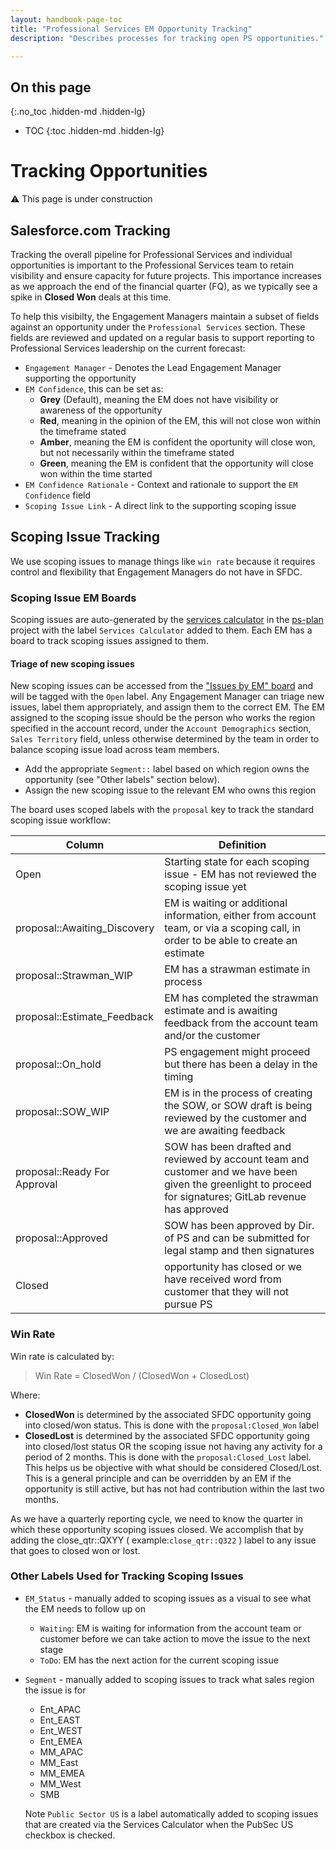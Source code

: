 ```yaml
---
layout: handbook-page-toc
title: "Professional Services EM Opportunity Tracking"
description: "Describes processes for tracking open PS opportunities."

---
```


## On this page
{:.no_toc .hidden-md .hidden-lg}

- TOC
{:toc .hidden-md .hidden-lg}

# Tracking Opportunities

:warning: This page is under construction

## Salesforce.com Tracking

Tracking the overall pipeline for Professional Services and individual opportunities is important to the Professional Services team to retain visibility and ensure capacity for future projects.
This importance increases as we approach the end of the financial quarter (FQ), as we typically see a spike in **Closed Won** deals at this time.

To help this visibilty, the Engagement Managers maintain a subset of fields against an opportunity under the `Professional Services` section. These fields are reviewed and updated on a regular basis to support reporting to Professional Services leadership on the current forecast:

- `Engagement Manager` - Denotes the Lead Engagement Manager supporting the opportunity
- `EM Confidence`, this can be set as:
    - **Grey** (Default), meaning the EM does not have visibility or awareness of the opportunity
    - **Red**, meaning in the opinion of the EM, this will not close won within the timeframe stated
    - **Amber**, meaning the EM is confident the oportunity will close won, but not necessarily within the timeframe stated
    - **Green**, meaning the EM is confident that the opportunity will close won within the time started
- `EM Confidence Rationale` - Context and rationale to support the `EM Confidence` field
- `Scoping Issue Link` - A direct link to the supporting scoping issue

## Scoping Issue Tracking

We use scoping issues to manage things like `win rate` because it requires control and flexibility that Engagement Managers do not have in SFDC. 

### Scoping Issue EM Boards

Scoping issues are auto-generated by the [services calculator](https://services-calculator.gitlab.io/) in the [ps-plan](https://gitlab.com/gitlab-com/customer-success/professional-services-group/ww-consulting/ps-plan) project with the label `Services Calculator` added to them.   Each EM has a board to track scoping issues assigned to them.   

#### Triage of new scoping issues

New scoping issues can be accessed from the ["Issues by EM" board](https://gitlab.com/gitlab-com/customer-success/professional-services-group/ww-consulting/ps-plan/-/boards/2712579?label_name[]=Services%20Calculator) and will be tagged with the `Open` label. Any Engagement Manager can triage new issues, label them appropriately, and assign them to the correct EM.  The EM assigned to the scoping issue should be the person who works the region specified in the account record, under the `Account Demographics` section, `Sales Territory` field, unless otherwise determined by the team in order to balance scoping issue load across team members.

- Add the appropriate `Segment::` label based on which region owns the opportunity (see "Other labels" section below).
- Assign the new scoping issue to the relevant EM who owns this region

The board uses scoped labels with the `proposal` key to track the standard scoping issue workflow:


| Column | Definition |
| --- | --- |
| Open | Starting state for each scoping issue - EM has not reviewed the scoping issue yet |
| proposal::Awaiting_Discovery |  EM is waiting or additional information, either from account team, or via a scoping call, in order to be able to create an estimate |
| proposal::Strawman_WIP | EM has a strawman estimate in process |
| proposal::Estimate_Feedback | EM has completed the strawman estimate and is awaiting feedback from the account team and/or the customer |
| proposal::On_hold | PS engagement might proceed but there has been a delay in the timing |
| proposal::SOW_WIP | EM is in the process of creating the SOW, or SOW draft is being reviewed by the customer and we are awaiting feedback |
| proposal::Ready For Approval | SOW has been drafted and reviewed by account team and customer and we have been given the greenlight to proceed for signatures; GitLab revenue has approved |
| proposal::Approved | SOW has been approved by Dir. of PS and can be submitted for legal stamp and then signatures |
| Closed | opportunity has closed or we have received word from customer that they will not pursue PS |



### Win Rate

Win rate is calculated by:
> Win Rate =  ClosedWon / (ClosedWon + ClosedLost) 

Where:
- **ClosedWon** is determined by the associated SFDC opportunity going into closed/won status. This is done with the `proposal:Closed_Won` label
- **ClosedLost** is determined by the associated SFDC opportunity going into closed/lost status OR the scoping issue not having any activity for a period of 2 months. This is done with the `proposal:Closed_Lost` label. This helps us be objective with what should be considered Closed/Lost. This is a general principle and can be overridden by an EM if the opportunity is still active, but has not had contribution within the last two months. 

As we have a quarterly reporting cycle, we need to know the quarter in which these opportunity scoping issues closed. We accomplish that by adding the close_qtr::QXYY ( example:`close_qtr::Q322` ) label to any issue that goes to closed won or lost. 


### Other Labels Used for Tracking Scoping Issues
- `EM_Status` - manually added to scoping issues as a visual to see what the EM needs to follow up on
   - `Waiting`: EM is waiting for information from the account team or customer before we can take action to move the issue to the next stage
   - `ToDo`: EM has the next action for the current scoping issue
- `Segment` - manually added to scoping issues to track what sales region the issue is for
  - Ent_APAC
  - Ent_EAST
  - Ent_WEST
  - Ent_EMEA
  - MM_APAC
  - MM_East
  - MM_EMEA
  - MM_West
  - SMB

  Note `Public Sector US` is a label automatically added to scoping issues that are created via the Services Calculator when the PubSec US checkbox is checked.
